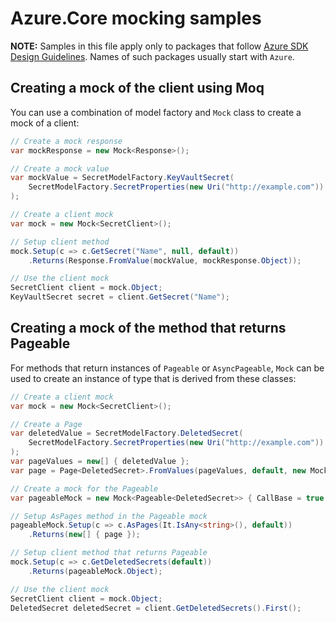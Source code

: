 # Azure.Core mocking samples

**NOTE:** Samples in this file apply only to packages that follow [Azure SDK Design Guidelines](https://azure.github.io/azure-sdk/dotnet_introduction.html). Names of such packages usually start with `Azure`. 

## Creating a mock of the client using Moq

You can use a combination of model factory and `Mock` class to create a mock of a client:

```C# Snippet:ClientMock
// Create a mock response
var mockResponse = new Mock<Response>();

// Create a mock value
var mockValue = SecretModelFactory.KeyVaultSecret(
    SecretModelFactory.SecretProperties(new Uri("http://example.com"))
);

// Create a client mock
var mock = new Mock<SecretClient>();

// Setup client method
mock.Setup(c => c.GetSecret("Name", null, default))
    .Returns(Response.FromValue(mockValue, mockResponse.Object));

// Use the client mock
SecretClient client = mock.Object;
KeyVaultSecret secret = client.GetSecret("Name");
```

## Creating a mock of the method that returns Pageable

For methods that return instances of `Pageable` or `AsyncPageable`, `Mock` can be used to create an instance of type that is derived from these classes:

```C# Snippet:ClientMock
// Create a client mock
var mock = new Mock<SecretClient>();

// Create a Page
var deletedValue = SecretModelFactory.DeletedSecret(
    SecretModelFactory.SecretProperties(new Uri("http://example.com"))
);
var pageValues = new[] { deletedValue };
var page = Page<DeletedSecret>.FromValues(pageValues, default, new Mock<Response>().Object);

// Create a mock for the Pageable
var pageableMock = new Mock<Pageable<DeletedSecret>> { CallBase = true };

// Setup AsPages method in the Pageable mock
pageableMock.Setup(c => c.AsPages(It.IsAny<string>(), default))
    .Returns(new[] { page });

// Setup client method that returns Pageable
mock.Setup(c => c.GetDeletedSecrets(default))
    .Returns(pageableMock.Object);

// Use the client mock
SecretClient client = mock.Object;
DeletedSecret deletedSecret = client.GetDeletedSecrets().First();
```
